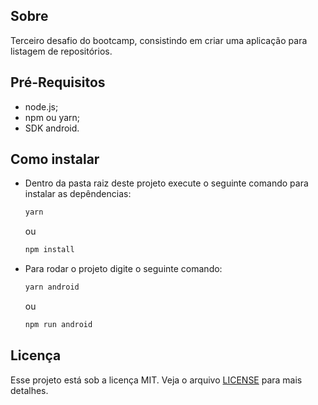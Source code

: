 <h2>Sobre</h2>
<p>Terceiro desafio do bootcamp, consistindo em criar uma aplicação para listagem de repositórios.</p>

<h2>Pré-Requisitos</h2>
<ul>
  <li>node.js;</li>
  <li>npm ou yarn;</li>
  <li>SDK android.</li>
</ul>

<h2>Como instalar</h2>
<ul>
  <li>
    Dentro da pasta raiz deste projeto execute o seguinte comando para instalar as depêndencias: 
   
   ```bash
   yarn
   ```
   
   ou 
   
   ```bash
   npm install
   ```
  </li>
  
  <li>
    Para rodar o projeto digite o seguinte comando:
    
   ```bash
   yarn android
   ```
   
   ou 
   
   ```bash
   npm run android
   ```
  </li>
  
 
</ul>



<h2>Licença</h2>
<p>Esse projeto está sob a licença MIT. Veja o arquivo <a href="../LICENSE.md">LICENSE</a> para mais detalhes.</p>
